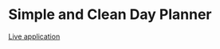 # Simple and Clean Day Planner

<p><a href="https://justinbrubaker7.github.io/Day-Planner//">Live application</a></p>
